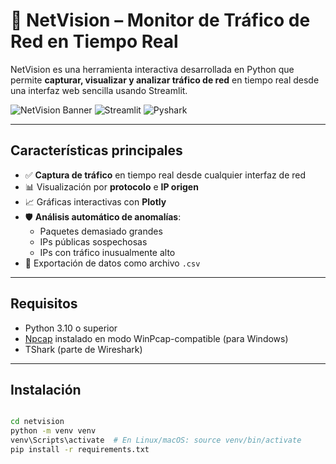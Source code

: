 # 📡 NetVision – Monitor de Tráfico de Red en Tiempo Real

NetVision es una herramienta interactiva desarrollada en Python que permite **capturar, visualizar y analizar tráfico de red** en tiempo real desde una interfaz web sencilla usando Streamlit.

![NetVision Banner](https://img.shields.io/badge/Python-3.10+-blue?style=flat-square) ![Streamlit](https://img.shields.io/badge/Streamlit-Framework-red?style=flat-square) ![Pyshark](https://img.shields.io/badge/Pyshark-Packet_Capture-brightgreen?style=flat-square)

---

##  Características principales

- ✅ **Captura de tráfico** en tiempo real desde cualquier interfaz de red
- 📊 Visualización por **protocolo** e **IP origen**
- 📈 Gráficas interactivas con **Plotly**
- 🛡️ **Análisis automático de anomalías**:
  - Paquetes demasiado grandes
  - IPs públicas sospechosas
  - IPs con tráfico inusualmente alto
- 💾 Exportación de datos como archivo `.csv`

---

##  Requisitos

- Python 3.10 o superior
- [Npcap](https://nmap.org/npcap/) instalado en modo WinPcap-compatible (para Windows)
- TShark (parte de Wireshark)

---

##  Instalación

```bash

cd netvision
python -m venv venv
venv\Scripts\activate  # En Linux/macOS: source venv/bin/activate
pip install -r requirements.txt
